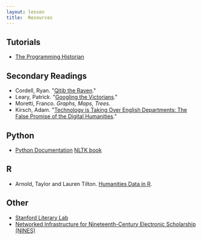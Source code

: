 ```yaml
---
layout: lesson
title:  Resources
---
```

## Tutorials
* [The Programming Historian](/book/http://programminghistorian.org/)

## Secondary Readings

* Cordell, Ryan. "[Qitjb the Raven](/book/http://ryancordell.org/research/qijtb-the-raven/)."
* Leary, Patrick. "[Googling the Victorians](/book/http://www.victorianresearch.org/googling.pdf)."
* Moretti, Franco. *Graphs, Maps, Trees.*
* Kirsch, Adam. "[Technology is Taking Over English Departments: The False Promise of the Digital Humanities](/book/https://newrepublic.com/article/117428/limits-digital-humanities-adam-kirsch)."

## Python
* [Python Documentation](/book/https://www.python.org/doc/)
[NLTK book](/book/http://www.nltk.org/book/)

## R
* Arnold, Taylor and Lauren Tilton. [Humanities Data in R](/book/http://www.humanitiesdata.org/).


## Other
* [Stanford Literary Lab](/book/http://litlab.stanford.edu/)
* [Networked Infrastructure for Nineteenth-Century Electronic Scholarship (NINES)](/book/https://www.nines.org)